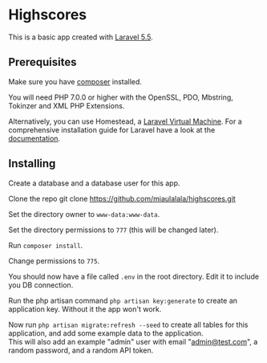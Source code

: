 # Highscores


This is a basic app created with [Laravel 5.5](https://github.com/laravel).


## Prerequisites


Make sure you have [composer](https://getcomposer.org/) installed.

You will need PHP 7.0.0 or higher with the OpenSSL, PDO, Mbstring, Tokinzer and XML PHP Extensions.

Alternatively, you can use Homestead, a [Laravel Virtual Machine](https://laravel.com/docs/5.5/homestead).
For a comprehensive installation guide for Laravel have a look at the [documentation](https://laravel.com/docs/5.5/installation).


## Installing


Create a database and a database user for this app.

Clone the repo
    git clone https://github.com/miaulalala/highscores.git
    
Set the directory owner to `www-data:www-data`.

Set the directory permissions to `777` (this will be changed later).

Run `composer install`.

Change permissions to `775`.

You should now have a file called `.env` in the root directory. Edit it to include you DB connection.

Run the php artisan command `php artisan key:generate` to create an application key. Without it the app won't work.

Now run `php artisan migrate:refresh --seed` to create all tables for this application, and add some example data to the application.  
This will also add an example "admin" user with email "admin@test.com", a random password, and a random API token.
